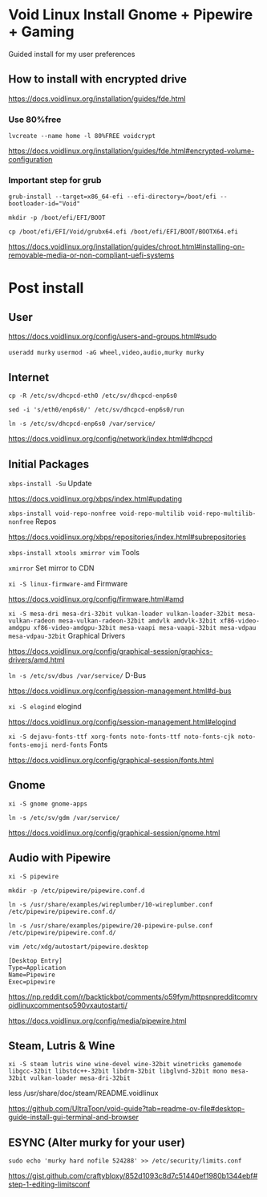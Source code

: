 # Void Linux Install Gnome + Pipewire + Gaming
Guided install for my user preferences


## How to install with encrypted drive

https://docs.voidlinux.org/installation/guides/fde.html

### Use 80%free

`lvcreate --name home -l 80%FREE voidcrypt`

https://docs.voidlinux.org/installation/guides/fde.html#encrypted-volume-configuration

### Important step for grub

`grub-install --target=x86_64-efi --efi-directory=/boot/efi --bootloader-id="Void"`

`mkdir -p /boot/efi/EFI/BOOT`

`cp /boot/efi/EFI/Void/grubx64.efi /boot/efi/EFI/BOOT/BOOTX64.efi`


https://docs.voidlinux.org/installation/guides/chroot.html#installing-on-removable-media-or-non-compliant-uefi-systems

# Post install

## User

https://docs.voidlinux.org/config/users-and-groups.html#sudo

`useradd murky`
`usermod -aG wheel,video,audio,murky murky`

## Internet

`cp -R /etc/sv/dhcpcd-eth0 /etc/sv/dhcpcd-enp6s0` 

`sed -i 's/eth0/enp6s0/' /etc/sv/dhcpcd-enp6s0/run`

`ln -s /etc/sv/dhcpcd-enp6s0 /var/service/`

https://docs.voidlinux.org/config/network/index.html#dhcpcd

## Initial Packages
`xbps-install -Su` Update 

https://docs.voidlinux.org/xbps/index.html#updating

`xbps-install void-repo-nonfree void-repo-multilib void-repo-multilib-nonfree` Repos

https://docs.voidlinux.org/xbps/repositories/index.html#subrepositories

`xbps-install xtools xmirror vim` Tools

`xmirror` Set mirror to CDN

`xi -S linux-firmware-amd` Firmware 

https://docs.voidlinux.org/config/firmware.html#amd

`xi -S mesa-dri mesa-dri-32bit vulkan-loader vulkan-loader-32bit mesa-vulkan-radeon mesa-vulkan-radeon-32bit amdvlk amdvlk-32bit xf86-video-amdgpu xf86-video-amdgpu-32bit mesa-vaapi mesa-vaapi-32bit mesa-vdpau mesa-vdpau-32bit` Graphical Drivers 

https://docs.voidlinux.org/config/graphical-session/graphics-drivers/amd.html

`ln -s /etc/sv/dbus /var/service/` D-Bus 

https://docs.voidlinux.org/config/session-management.html#d-bus

`xi -S elogind` elogind 

https://docs.voidlinux.org/config/session-management.html#elogind

`xi -S dejavu-fonts-ttf xorg-fonts noto-fonts-ttf noto-fonts-cjk noto-fonts-emoji nerd-fonts` Fonts 

https://docs.voidlinux.org/config/graphical-session/fonts.html

## Gnome

`xi -S gnome gnome-apps`

`ln -s /etc/sv/gdm /var/service/`

https://docs.voidlinux.org/config/graphical-session/gnome.html

## Audio with Pipewire

`xi -S pipewire`

`mkdir -p /etc/pipewire/pipewire.conf.d`

`ln -s /usr/share/examples/wireplumber/10-wireplumber.conf /etc/pipewire/pipewire.conf.d/`

`ln -s /usr/share/examples/pipewire/20-pipewire-pulse.conf /etc/pipewire/pipewire.conf.d/`

`vim /etc/xdg/autostart/pipewire.desktop`

```
[Desktop Entry]
Type=Application
Name=Pipewire
Exec=pipewire
```

https://np.reddit.com/r/backtickbot/comments/o59fym/httpsnpredditcomrvoidlinuxcommentso590vxautostarti/

https://docs.voidlinux.org/config/media/pipewire.html

## Steam, Lutris & Wine

`xi -S steam lutris wine wine-devel wine-32bit winetricks gamemode libgcc-32bit libstdc++-32bit libdrm-32bit libglvnd-32bit mono mesa-32bit vulkan-loader mesa-dri-32bit`

less /usr/share/doc/steam/README.voidlinux

https://github.com/UltraToon/void-guide?tab=readme-ov-file#desktop-guide-install-gui-terminal-and-browser

## ESYNC (Alter murky for your user)

`sudo echo 'murky hard nofile 524288' >> /etc/security/limits.conf`

https://gist.github.com/craftybloxy/852d1093c8d7c51440ef1980b1344ebf#step-1-editing-limitsconf
